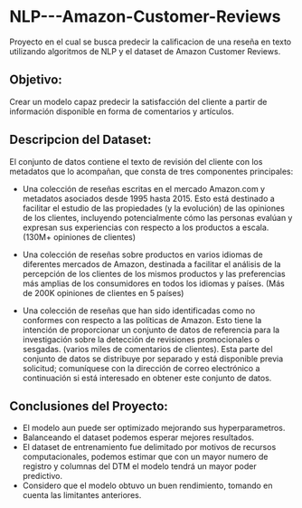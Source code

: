 # NLP---Amazon-Customer-Reviews
Proyecto en el cual se busca predecir la calificacion de una reseña en texto utilizando algoritmos de NLP y el dataset de Amazon Customer Reviews.


## Objetivo:
Crear un modelo capaz predecir la satisfacción del cliente a partir de información disponible en forma de comentarios y artículos.


## Descripcion del Dataset:
El conjunto de datos contiene el texto de revisión del cliente con los metadatos que lo acompañan, que consta de tres componentes principales:
* Una colección de reseñas escritas en el mercado Amazon.com y metadatos asociados desde 1995 hasta 2015. Esto está destinado a facilitar el estudio de las propiedades (y la evolución) de las opiniones de los clientes, incluyendo potencialmente cómo las personas evalúan y expresan sus experiencias con respecto a los productos a escala. (130M+ opiniones de clientes)

* Una colección de reseñas sobre productos en varios idiomas de diferentes mercados de Amazon, destinada a facilitar el análisis de la percepción de los clientes de los mismos productos y las preferencias más amplias de los consumidores en todos los idiomas y países. (Más de 200K opiniones de clientes en 5 países)

* Una colección de reseñas que han sido identificadas como no conformes con respecto a las políticas de Amazon. Esto tiene la intención de proporcionar un conjunto de datos de referencia para la investigación sobre la detección de revisiones promocionales o sesgadas. (varios miles de comentarios de clientes). Esta parte del conjunto de datos se distribuye por separado y está disponible previa solicitud; comuníquese con la dirección de correo electrónico a continuación si está interesado en obtener este conjunto de datos.


## Conclusiones del Proyecto:
* El modelo aun puede ser optimizado mejorando sus hyperparametros.
* Balanceando el dataset podemos esperar mejores resultados.
* El dataset de entrenamiento fue delimitado por motivos de recursos computacionales, podemos estimar que con un mayor numero de registro y columnas del DTM el modelo tendrá un mayor poder predictivo.
* Considero que el modelo obtuvo un buen rendimiento, tomando en cuenta las limitantes anteriores.


